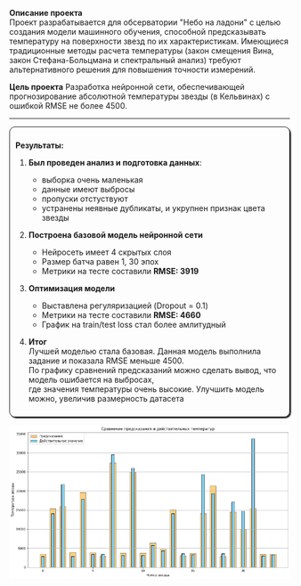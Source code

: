 **Описание проекта**    
Проект разрабатывается для обсерватории "Небо на ладони" с целью создания модели машинного обучения, способной предсказывать температуру на поверхности звезд по их характеристикам. Имеющиеся традиционные методы расчета температуры (закон смещения Вина, закон Стефана-Больцмана и спектральный анализ) требуют альтернативного решения для повышения точности измерений.

**Цель проекта**
Разработка нейронной сети, обеспечивающей прогнозирование абсолютной температуры звезды (в Кельвинах) с ошибкой RMSE не более 4500.

----

<div  style="border-radius: 10px; box-shadow: 2px 2px 2px; border: 1px solid; padding: 10px ">

**Результаты:**     
1. **Был проведен анализ и подготовка данных**:
   - выборка очень маленькая 
   - данные имеют выбросы
   - пропуски отстуствуют
   - устранены неявные дубликаты, и укрупнен признак цвета звезды
   

2. **Построена базовой модель нейронной сети**
   - Нейросеть имеет 4 скрытых слоя
   - Размер батча равен 1, 30 эпох
   - Метрики на тесте составили **RMSE: 3919**
   

3. **Оптимизация модели**   
   - Выставлена регуляризацией (Dropout = 0.1)  
   - Метрики на тесте составили **RMSE: 4660**  
   - График на train/test loss стал более амлитудный  
   

4. **Итог**   
Лучшей моделью стала базовая. Данная модель выполнила задание и показала RMSE меньше 4500.     
По графику сравнений предсказаний можно сделать вывод, что модель ошибается на выбросах,     
где значения температуры очень высокие. Улучшить модель можно, увеличив размерность датасета  
</div>

![alt text](image.png)